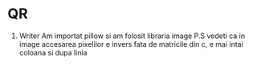# QR

1. Writer
Am importat pillow si am folosit libraria image
P.S vedeti ca in image accesarea pixelilor e invers fata de matricile din c, e mai intai coloana si dupa linia
